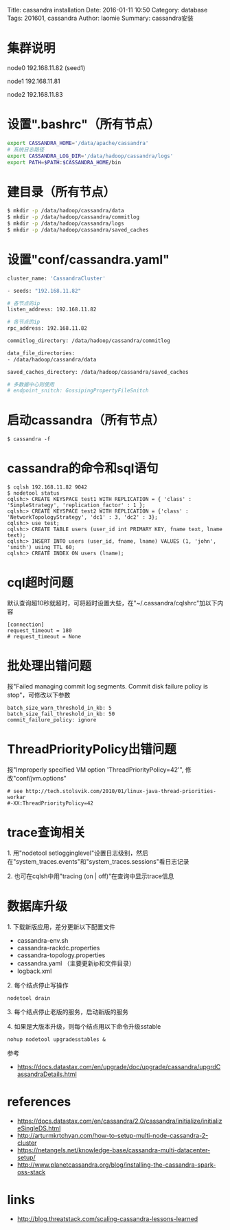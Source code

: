 Title: cassandra installation
Date: 2016-01-11 10:50
Category: database
Tags: 201601, cassandra
Author: laomie
Summary: cassandra安装

集群说明
=================
node0 192.168.11.82 (seed1)

node1 192.168.11.81

node2 192.168.11.83

设置".bashrc"（所有节点）
===========================
```bash
export CASSANDRA_HOME='/data/apache/cassandra'
# 系统日志路径
export CASSANDRA_LOG_DIR='/data/hadoop/cassandra/logs'
export PATH=$PATH:$CASSANDRA_HOME/bin
```

建目录（所有节点）
============================
```bash
$ mkdir -p /data/hadoop/cassandra/data
$ mkdir -p /data/hadoop/cassandra/commitlog
$ mkdir -p /data/hadoop/cassandra/logs
$ mkdir -p /data/hadoop/cassandra/saved_caches
```

设置"conf/cassandra.yaml"
===============================
```bash
cluster_name: 'CassandraCluster'

- seeds: "192.168.11.82"

# 各节点的ip
listen_address: 192.168.11.82

# 各节点的ip
rpc_address: 192.168.11.82

commitlog_directory: /data/hadoop/cassandra/commitlog

data_file_directories: 
- /data/hadoop/cassandra/data

saved_caches_directory: /data/hadoop/cassandra/saved_caches

# 多数据中心则使用
# endpoint_snitch: GossipingPropertyFileSnitch
```

启动cassandra（所有节点）
====================
```
$ cassandra -f
```

cassandra的命令和sql语句
===========================
```
$ cqlsh 192.168.11.82 9042
$ nodetool status
cqlsh:> CREATE KEYSPACE test1 WITH REPLICATION = { 'class' : 'SimpleStrategy', 'replication_factor' : 1 };
cqlsh:> CREATE KEYSPACE test2 WITH REPLICATION = {'class' : 'NetworkTopologyStrategy', 'dc1' : 3, 'dc2' : 3};
cqlsh:> use test;
cqlsh:> CREATE TABLE users (user_id int PRIMARY KEY, fname text, lname text);
cqlsh:> INSERT INTO users (user_id, fname, lname) VALUES (1, 'john', 'smith') using TTL 60;
cqlsh:> CREATE INDEX ON users (lname);
```

cql超时问题
===============================
默认查询超10秒就超时，可将超时设置大些，在"~/.cassandra/cqlshrc"加以下内容
```
[connection]
request_timeout = 180
# request_timeout = None
```

批处理出错问题
=====================
报"Failed managing commit log segments. Commit disk failure policy is stop"，可修改以下参数
```
batch_size_warn_threshold_in_kb: 5
batch_size_fail_threshold_in_kb: 50
commit_failure_policy: ignore
```

ThreadPriorityPolicy出错问题
==============================
报"Improperly specified VM option 'ThreadPriorityPolicy=42'", 修改"conf/jvm.options"
```
# see http://tech.stolsvik.com/2010/01/linux-java-thread-priorities-workar                                                          
#-XX:ThreadPriorityPolicy=42
```

trace查询相关
=====================
1\. 用"nodetool setlogginglevel"设置日志级别，然后在"system_traces.events"和"system_traces.sessions"看日志记录

2\. 也可在cqlsh中用"tracing (on | off)"在查询中显示trace信息

数据库升级
=====================
1\. 下载新版应用，差分更新以下配置文件

* cassandra-env.sh
* cassandra-rackdc.properties
* cassandra-topology.properties
* cassandra.yaml （主要更新ip和文件目录）
* logback.xml

2\. 每个结点停止写操作
```
nodetool drain
```

3\. 每个结点停止老版的服务，启动新版的服务

4\. 如果是大版本升级，则每个结点用以下命令升级sstable
```
nohup nodetool upgradesstables &
```

参考

* <https://docs.datastax.com/en/upgrade/doc/upgrade/cassandra/upgrdCassandraDetails.html>

references
=========================
* <https://docs.datastax.com/en/cassandra/2.0/cassandra/initialize/initializeSingleDS.html>
* <http://arturmkrtchyan.com/how-to-setup-multi-node-cassandra-2-cluster>
* <https://netangels.net/knowledge-base/cassandra-multi-datacenter-setup/>
* <http://www.planetcassandra.org/blog/installing-the-cassandra-spark-oss-stack>

links
=========================
* <http://blog.threatstack.com/scaling-cassandra-lessons-learned>
